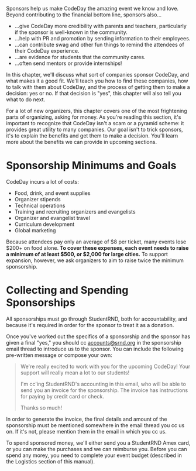 Sponsors help us make CodeDay the amazing event we know and love. Beyond contributing to the financial bottom line, sponsors also...

* ...give CodeDay more credibility with parents and teachers, particularly if the sponsor is well-known in the community.
* ...help with PR and promotion by sending information to their employees.
* ...can contribute swag and other fun things to remind the attendees of their CodeDay experience.
* ...are evidence for students that the community cares.
* ...often send mentors or provide internships!

In this chapter, we'll discuss what sort of companies sponsor CodeDay, and what makes it a good fit. We'll teach you how to find these companies, how to talk with them about CodeDay, and the process of getting them to make a decision: yes or no. If that decision is "yes", this chapter will also tell you what to do next.

For a lot of new organizers, this chapter covers one of the most frightening parts of organizing, asking for money. As you're reading this section, it's important to recognize that CodeDay isn't a scam or a pyramid scheme: it provides great utility to many companies. Our goal isn't to trick sponsors, it's to explain the benefits and get them to make a decision. You'll learn more about the benefits we can provide in upcoming sections.

# Sponsorship Minimums and Goals

CodeDay incurs a lot of costs:

* Food, drink, and event supplies
* Organizer stipends
* Technical operations
* Training and recruiting organizers and evangelists 
* Organizer and evangelist travel
* Curriculum development
* Global marketing

Because attendees pay only an average of $8 per ticket, many events lose $200+ on food alone. **To cover these expenses, each event needs to raise a minimum of at least $500, or $2,000 for large cities.** To support expansion, however, we ask organizers to aim to raise twice the minimum sponsorship.

# Collecting and Spending Sponsorships

All sponsorships must go through StudentRND, both for accountability, and because it's required in order for the sponsor to treat it as a donation.

Once you've worked out the specifics of a sponsorship and the sponsor has given a final "yes," you should cc accounts@srnd.org in the sponsorship email thread to introduce us to the sponsor. You can include the following pre-written message or compose your own:

> We're really excited to work with you for the upcoming CodeDay! Your support will really mean a lot to our students!
> 
> I'm cc'ing StudentRND's accounting in this email, who will be able to send you an invoice for the sponsorship. The invoice has instructions for paying by credit card or check.
> 
> Thanks so much!

In order to generate the invoice, the final details and amount of the sponsorship must be mentioned somewhere in the email thread you cc us on. If it's not, please mention them in the email in which you cc us.

To spend sponsored money, we'll either send you a StudentRND Amex card, or you can make the purchases and we can reimburse you. Before you can spend any morey, you need to complete your event budget \(described in the Logistics section of this manual\).

